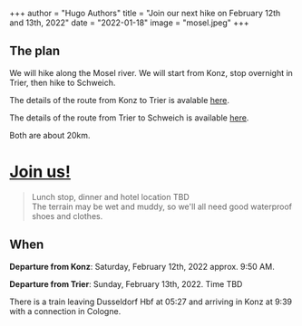 +++
author = "Hugo Authors"
title = "Join our next hike on February 12th and 13th, 2022"
date = "2022-01-18"
image = "mosel.jpeg"
+++

## The plan
We will hike along the Mosel river. We will start from Konz, stop overnight in Trier, then hike to Schweich.

The details of the route from Konz to Trier is avalable [here](https://www.visitmosel.de/tour/moselsteig-etappe-04-konz-trier).

The details of the route from Trier to Schweich is available [here](https://www.visitmosel.de/tour/moselsteig-etappe-05-trier-schweich).

Both are about 20km.

# [Join us!](/join-us/)

> Lunch stop, dinner and hotel location TBD   
> The terrain may be wet and muddy, so we'll all need good waterproof shoes and clothes.
  
## When
**Departure from Konz**: Saturday, February 12th, 2022 approx. 9:50 AM. 

**Departure from Trier**: Sunday, February 13th, 2022. Time TBD  

There is a train leaving Dusseldorf Hbf at 05:27 and arriving in Konz at 9:39 with a connection in Cologne.  
